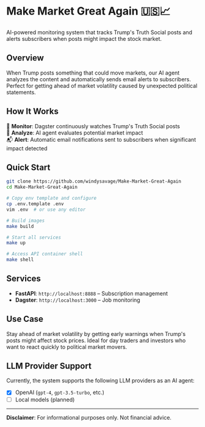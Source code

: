 # Make Market Great Again 🇺🇸📈

AI-powered monitoring system that tracks Trump's Truth Social posts and alerts subscribers when posts might impact the stock market.

## Overview

When Trump posts something that could move markets, our AI agent analyzes the content and automatically sends email alerts to subscribers. Perfect for getting ahead of market volatility caused by unexpected political statements.

## How It Works

👀 **Monitor**: Dagster continuously watches Trump's Truth Social posts  
🧠 **Analyze**: AI agent evaluates potential market impact  
📬 **Alert**: Automatic email notifications sent to subscribers when significant impact detected

## Quick Start

```bash
git clone https://github.com/windysavage/Make-Market-Great-Again
cd Make-Market-Great-Again

# Copy env template and configure
cp .env.template .env
vim .env  # or use any editor

# Build images
make build

# Start all services
make up

# Access API container shell
make shell
```

## Services

- **FastAPI**: `http://localhost:8888` – Subscription management  
- **Dagster**: `http://localhost:3000` – Job monitoring

## Use Case

Stay ahead of market volatility by getting early warnings when Trump's posts might affect stock prices. Ideal for day traders and investors who want to react quickly to political market movers.

## LLM Provider Support

Currently, the system supports the following LLM providers as an AI agent:

- [x] OpenAI (`gpt-4`, `gpt-3.5-turbo`, etc.)
- [ ] Local models (planned)

---

**Disclaimer**: For informational purposes only. Not financial advice.
